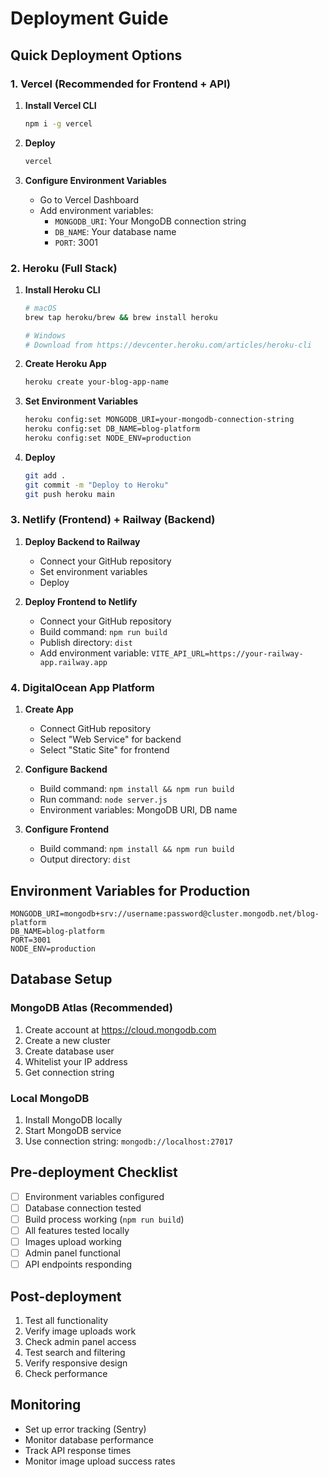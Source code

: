 # Deployment Guide

## Quick Deployment Options

### 1. Vercel (Recommended for Frontend + API)

1. **Install Vercel CLI**
   ```bash
   npm i -g vercel
   ```

2. **Deploy**
   ```bash
   vercel
   ```

3. **Configure Environment Variables**
   - Go to Vercel Dashboard
   - Add environment variables:
     - `MONGODB_URI`: Your MongoDB connection string
     - `DB_NAME`: Your database name
     - `PORT`: 3001

### 2. Heroku (Full Stack)

1. **Install Heroku CLI**
   ```bash
   # macOS
   brew tap heroku/brew && brew install heroku
   
   # Windows
   # Download from https://devcenter.heroku.com/articles/heroku-cli
   ```

2. **Create Heroku App**
   ```bash
   heroku create your-blog-app-name
   ```

3. **Set Environment Variables**
   ```bash
   heroku config:set MONGODB_URI=your-mongodb-connection-string
   heroku config:set DB_NAME=blog-platform
   heroku config:set NODE_ENV=production
   ```

4. **Deploy**
   ```bash
   git add .
   git commit -m "Deploy to Heroku"
   git push heroku main
   ```

### 3. Netlify (Frontend) + Railway (Backend)

1. **Deploy Backend to Railway**
   - Connect your GitHub repository
   - Set environment variables
   - Deploy

2. **Deploy Frontend to Netlify**
   - Connect your GitHub repository
   - Build command: `npm run build`
   - Publish directory: `dist`
   - Add environment variable: `VITE_API_URL=https://your-railway-app.railway.app`

### 4. DigitalOcean App Platform

1. **Create App**
   - Connect GitHub repository
   - Select "Web Service" for backend
   - Select "Static Site" for frontend

2. **Configure Backend**
   - Build command: `npm install && npm run build`
   - Run command: `node server.js`
   - Environment variables: MongoDB URI, DB name

3. **Configure Frontend**
   - Build command: `npm install && npm run build`
   - Output directory: `dist`

## Environment Variables for Production

```env
MONGODB_URI=mongodb+srv://username:password@cluster.mongodb.net/blog-platform
DB_NAME=blog-platform
PORT=3001
NODE_ENV=production
```

## Database Setup

### MongoDB Atlas (Recommended)
1. Create account at https://cloud.mongodb.com
2. Create a new cluster
3. Create database user
4. Whitelist your IP address
5. Get connection string

### Local MongoDB
1. Install MongoDB locally
2. Start MongoDB service
3. Use connection string: `mongodb://localhost:27017`

## Pre-deployment Checklist

- [ ] Environment variables configured
- [ ] Database connection tested
- [ ] Build process working (`npm run build`)
- [ ] All features tested locally
- [ ] Images upload working
- [ ] Admin panel functional
- [ ] API endpoints responding

## Post-deployment

1. Test all functionality
2. Verify image uploads work
3. Check admin panel access
4. Test search and filtering
5. Verify responsive design
6. Check performance

## Monitoring

- Set up error tracking (Sentry)
- Monitor database performance
- Track API response times
- Monitor image upload success rates
